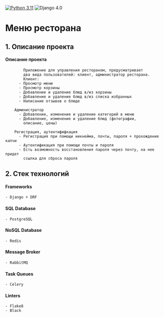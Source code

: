 [![Python 3.11](https://img.shields.io/badge/python-3.11-green.svg)](https://www.python.org/downloads/release/python-360/)
![Django 4.0](https://img.shields.io/badge/Django-5.0.2-green.svg)


# Меню ресторана
## 1. Описание проекта

#### Описание проекта
            Приложение для управления рестораном, предусматривает
            два вида пользователей: клиент, администратор ресторана.
            Клиент:
          - Просмотр меню
          - Просмотр корзины 
          - Добавление и удаление блюд в/из корзины
          - Добавление и удаление блюд в/из списка избранных
          - Написание отзывов о блюде

        Администратор
          - Добавление, изменение и удаление категорий в меню
          - Добавление, изменение и удаление блюд (фотографии,
            описание, цены) 

        Регистрация, аутентифифкация
          - Регистрация при помощи никнейма, почты, пароля + прохождение капчи
          - Аутентификация при помощи почты и пароля
          - Есть возможность восстановления пароля через почту, на нее придет 
            ссылка для сброса пароля
    
## 2. Стек технологий
#### Frameworks
    - Django + DRF

#### SQL Database
    - PostgreSQL
    
#### NoSQL Database
    - Redis

#### Message Broker
    - RabbitMQ

#### Task Queues
    - Celery

#### Linters
    - Flake8
    - Black
